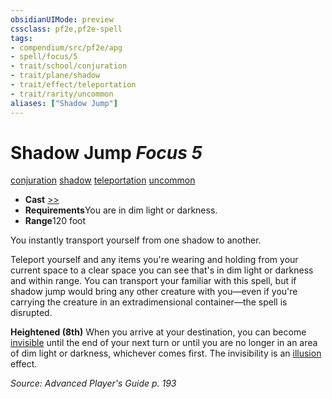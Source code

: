 ```yaml
---
obsidianUIMode: preview
cssclass: pf2e,pf2e-spell
tags:
- compendium/src/pf2e/apg
- spell/focus/5
- trait/school/conjuration
- trait/plane/shadow
- trait/effect/teleportation
- trait/rarity/uncommon
aliases: ["Shadow Jump"]
---
```

# Shadow Jump *Focus 5*   
[conjuration](conjuration.md)  [shadow](rules/traits/shadow.md)  [teleportation](teleportation.md)  [uncommon](uncommon.md)  

- **Cast** [>>](chapter-9-playing-the-game.md#Actions "Two-Action") 
- **Requirements**You are in dim light or darkness.
- **Range**120 foot

You instantly transport yourself from one shadow to another.

Teleport yourself and any items you're wearing and holding from your current space to a clear space you can see that's in dim light or darkness and within range. You can transport your familiar with this spell, but if shadow jump would bring any other creature with you—even if you're carrying the creature in an extradimensional container—the spell is disrupted.

**Heightened (8th)** When you arrive at your destination, you can become [invisible](conditions.md#Invisible) until the end of your next turn or until you are no longer in an area of dim light or darkness, whichever comes first. The invisibility is an [illusion](illusion.md) effect.

*Source: Advanced Player's Guide p. 193*